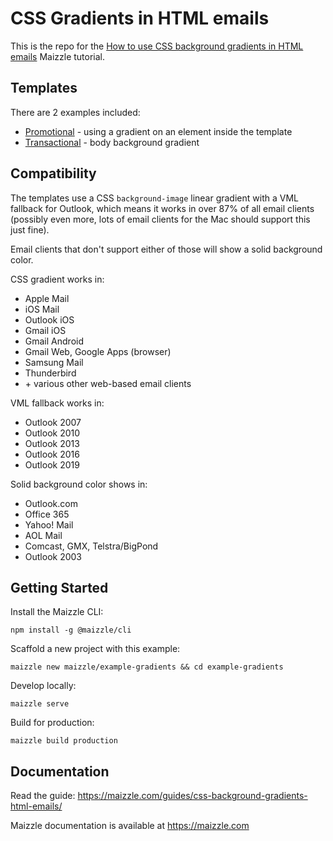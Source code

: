 # CSS Gradients in HTML emails

This is the repo for the [How to use CSS background gradients in HTML emails](https://maizzle.com/guides/css-background-gradients-html-emails/) Maizzle tutorial.

## Templates

There are 2 examples included:

- [Promotional](https://github.com/maizzle/example-gradients/blob/master/src/templates/promotional.njk) - using a gradient on an element inside the template
- [Transactional](https://github.com/maizzle/example-gradients/blob/master/src/templates/transactional.njk) - body background gradient

## Compatibility

The templates use a CSS `background-image` linear gradient with a VML fallback for Outlook, which means it works in over 87% of all email clients (possibly even more, lots of email clients for the Mac should support this just fine).

Email clients that don't support either of those will show a solid background color.

CSS gradient works in:

- Apple Mail
- iOS Mail
- Outlook iOS
- Gmail iOS
- Gmail Android
- Gmail Web, Google Apps (browser)
- Samsung Mail
- Thunderbird
- \+ various other web-based email clients

VML fallback works in:

- Outlook 2007
- Outlook 2010
- Outlook 2013
- Outlook 2016
- Outlook 2019

Solid background color shows in:

- Outlook.com
- Office 365
- Yahoo! Mail
- AOL Mail
- Comcast, GMX, Telstra/BigPond
- Outlook 2003



## Getting Started

Install the Maizzle CLI:

```
npm install -g @maizzle/cli
```

Scaffold a new project with this example:

```
maizzle new maizzle/example-gradients && cd example-gradients
```

Develop locally:

```
maizzle serve
```

Build for production:

```
maizzle build production
```

## Documentation

Read the guide: https://maizzle.com/guides/css-background-gradients-html-emails/

Maizzle documentation is available at https://maizzle.com
